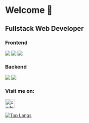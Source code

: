 # Welcome :wave:
## Fullstack Web Developer

### Frontend
![](https://img.shields.io/badge/HTML5%26CSS3-brightgreen) ![](https://img.shields.io/badge/-JavaScript-green) ![](https://img.shields.io/badge/-React.js-lightgrey)

### Backend
![](https://img.shields.io/badge/-.NET%20Core-blueviolet) ![](https://img.shields.io/badge/-Firebase-orange)

### Visit me on:
[<img align="center" alt="codeSTACKr | LinkedIn" width="30px" src="https://external-content.duckduckgo.com/iu/?u=https%3A%2F%2Ftse1.mm.bing.net%2Fth%3Fid%3DOIP.S0dfs_VLPjXaoEKV7EjfTAAAAA%26pid%3DApi&f=1" />][linkedin]

[linkedin]:https://www.linkedin.com/in/kristina91jovanovic11/

[![Top Langs](https://github-readme-stats.vercel.app/api/top-langs/?username=Kristina-11&layout=compact&theme=dark)](https://github.com/anuraghazra/github-readme-stats)
